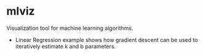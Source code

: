 # mlviz

Visualization tool for machine learning algorithms.

- Linear Regression example shows how gradient descent can be used to iteratively estimate k and b parameters.
